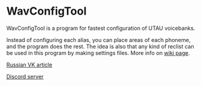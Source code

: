 # WavConfigTool
WavConfigTool is a program for fastest configuration of UTAU voicebanks.

Instead of configuring each alias, you can place areas of each phoneme, and the program does the rest. The idea is also that any kind of reclist can be used in this program by making settings files. 
More info on [wiki page](https://github.com/HeidenBZR/WavConfigTool/wiki).

[Russian VK article](https://vk.com/@heidenbzr-wavconfigtool-new-version)

[Discord server](https://discord.gg/6sUct2q)
